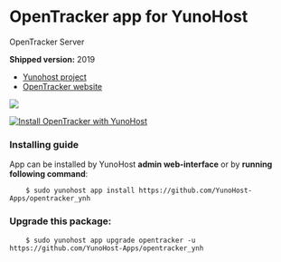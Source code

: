 # OpenTracker app for YunoHost
OpenTracker Server

**Shipped version:** 2019

- [Yunohost project](https://yunohost.org)
- [OpenTracker website](http://erdgeist.org/arts/software/opentracker/)

![](http://erdgeist.org/arts/software/opentracker/opentracker_beta3.png)


[![Install OpenTracker with YunoHost](https://install-app.yunohost.org/install-with-yunohost.png)](https://install-app.yunohost.org/?app=opentracker)


### Installing guide

 App can be installed by YunoHost **admin web-interface** or by **running following command**:

        $ sudo yunohost app install https://github.com/YunoHost-Apps/opentracker_ynh

 
### Upgrade this package:

        $ sudo yunohost app upgrade opentracker -u https://github.com/YunoHost-Apps/opentracker_ynh
